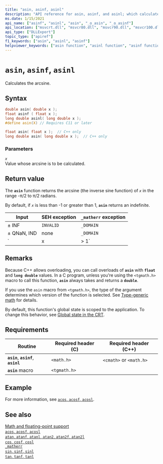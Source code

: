 ```yaml
---
title: "asin, asinf, asinl"
description: "API reference for asin, asinf, and asinl; which calculate the arcsine of a floating-point value."
ms.date: 1/15/2021
api_name: ["asinf", "asinl", "asin", "_o_asin", "_o_asinf"]
api_location: ["msvcrt.dll", "msvcr80.dll", "msvcr90.dll", "msvcr100.dll", "msvcr100_clr0400.dll", "msvcr110.dll", "msvcr110_clr0400.dll", "msvcr120.dll", "msvcr120_clr0400.dll", "ucrtbase.dll", "api-ms-win-crt-math-l1-1-0.dll"]
api_type: ["DLLExport"]
topic_type: ["apiref"]
f1_keywords: ["asin", "asinl", "asinf"]
helpviewer_keywords: ["asin function", "asinl function", "asinf function", "trigonometric functions", "arcsine function"]
---
```

# `asin`, `asinf`, `asinl`

Calculates the arcsine.

## Syntax

```C
double asin( double x );
float asinf ( float x );
long double asinl( long double x );
#define asin(X) // Requires C11 or later

float asin( float x );  // C++ only
long double asin( long double x );  // C++ only
```

### Parameters

*`x`*\
Value whose arcsine is to be calculated.

## Return value

The **`asin`** function returns the arcsine (the inverse sine function) of *`x`* in the range -π/2 to π/2 radians.

By default, if *`x`* is less than -1 or greater than 1, **`asin`** returns an indefinite.

| Input | SEH exception | `_matherr` exception |
|---|---|---|
| ± INF | `INVALID` | `_DOMAIN` |
| ± QNaN, IND | none | `_DOMAIN` |
| `|x| > 1` | `INVALID` | `_DOMAIN` |

## Remarks

Because C++ allows overloading, you can call overloads of **`asin`** with **`float`** and **`long double`** values. In a C program, unless you're using the `<tgmath.h>` macro to call this function, **`asin`** always takes and returns a **`double`**.

If you use the `asin` macro from `<tgmath.h>`, the type of the argument determines which version of the function is selected. See [Type-generic math](../tgmath.md) for details.

By default, this function's global state is scoped to the application. To change this behavior, see [Global state in the CRT](../global-state.md).

## Requirements

| Routine | Required header (C) | Required header (C++) |
|---|---|---|
| **`asin`**, **`asinf`**, **`asinl`** | `<math.h>` | `<cmath>` or `<math.h>` |
| **`asin`** macro | `<tgmath.h>` |  |

## Example

For more information, see [`acos`, `acosf`, `acosl`](acos-acosf-acosl.md).

## See also

[Math and floating-point support](../floating-point-support.md)\
[`acos`, `acosf`, `acosl`](acos-acosf-acosl.md)\
[`atan`, `atanf`, `atanl`, `atan2`, `atan2f`, `atan2l`](atan-atanf-atanl-atan2-atan2f-atan2l.md)\
[`cos`, `cosf`, `cosl`](cos-cosf-cosl.md)\
[`_matherr`](matherr.md)\
[`sin`, `sinf`, `sinl`](sin-sinf-sinl.md)\
[`tan`, `tanf`, `tanl`](tan-tanf-tanl.md)
